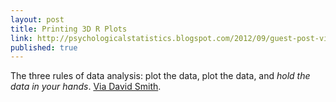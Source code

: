 ```yaml
---
layout: post
title: Printing 3D R Plots
link: http://psychologicalstatistics.blogspot.com/2012/09/guest-post-visualizing-data-using-3d.html
published: true
---
```


The three rules of data analysis: plot the data, plot the data, and *hold the data in your hands*. [Via David Smith](https://twitter.com/revodavid/statuses/252829169845686272).
